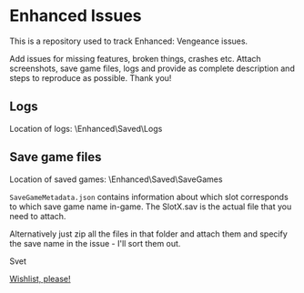 # Enhanced Issues
This is a repository used to track Enhanced: Vengeance issues.

Add issues for missing features, broken things, crashes etc. Attach screenshots, save game files, logs and provide as complete description and steps to reproduce as possible. Thank you! 

## Logs
Location of logs: <app root>\Enhanced\Saved\Logs

## Save game files
Location of saved games: <app root>\Enhanced\Saved\SaveGames

`SaveGameMetadata.json` contains information about which slot corresponds to which save game name in-game. The SlotX.sav is the actual file that you need to attach. 

Alternatively just zip all the files in that folder and attach them and specify the save name in the issue - I'll sort them out.

Svet

[Wishlist, please!](https://store.steampowered.com/app/3288420/Enhanced_Vengeance/)
